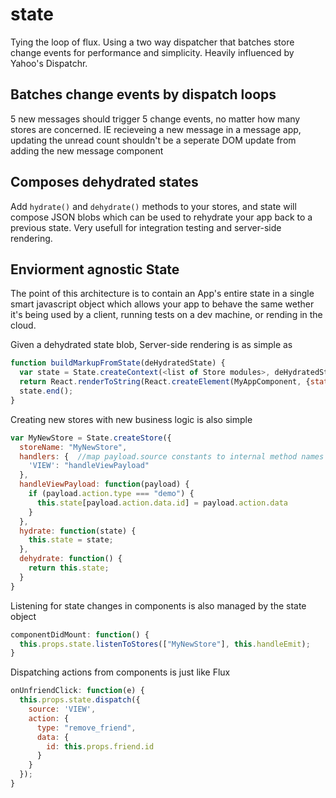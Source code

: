 # state
Tying the loop of flux. Using a two way dispatcher that batches store change events for performance and simplicity. Heavily influenced by Yahoo's Dispatchr.


## Batches change events by dispatch loops ##

5 new messages should trigger 5 change events, no matter how many stores
are concerned. IE recieveing a new message in a message app, updating the unread count shouldn't be
a seperate DOM update from adding the new message component

## Composes dehydrated states ##

Add `hydrate()` and `dehydrate()` methods to your stores, and state will compose JSON blobs which can be used to rehydrate your app back to a previous state. Very usefull for integration testing and server-side rendering.

## Enviorment agnostic State ##
The point of this architecture is to contain an App's entire state in a single smart javascript object which allows your app to behave the same wether it's being used by a client, running tests on a dev machine, or rending in the cloud.

Given a dehydrated state blob, Server-side rendering is as simple as
```js
function buildMarkupFromState(deHydratedState) {
  var state = State.createContext(<list of Store modules>, deHydratedState);
  return React.renderToString(React.createElement(MyAppComponent, {state: state}));
  state.end();
}
```
Creating new stores with new business logic is also simple

```js
var MyNewStore = State.createStore({
  storeName: "MyNewStore",
  handlers: {  //map payload.source constants to internal method names
    'VIEW': "handleViewPayload"
  },
  handleViewPayload: function(payload) {
    if (payload.action.type === "demo") {
      this.state[payload.action.data.id] = payload.action.data
    }
  },
  hydrate: function(state) {
    this.state = state;
  },
  dehydrate: function() {
    return this.state;
  }
}
```

Listening for state changes in components is also managed by the state object

```js
componentDidMount: function() {
  this.props.state.listenToStores(["MyNewStore"], this.handleEmit);
}
```

Dispatching actions from components is just like Flux
```js
onUnfriendClick: function(e) {
  this.props.state.dispatch({
    source: 'VIEW',
    action: {
      type: "remove_friend",
      data: {
        id: this.props.friend.id
      }
    }
  });
}
```
